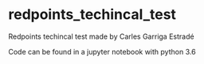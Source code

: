 # redpoints_techincal_test

Redpoints techincal test made by Carles Garriga Estradé

Code can be found in a jupyter notebook with python 3.6
